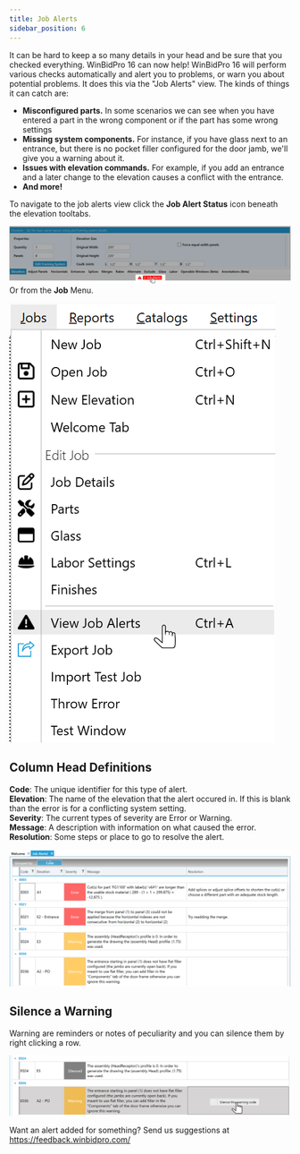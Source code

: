 ```yaml
---
title: Job Alerts
sidebar_position: 6
---
```

It can be hard to keep a so many details in your head and be sure that you checked everything. WinBidPro 16 can now help! WinBidPro 16 will perform various checks automatically and alert you to problems, or warn you about potential problems. It does this via the "Job Alerts" view. The kinds of things it can catch are:

* **Misconfigured parts.** In some scenarios we can see when you have entered a part in the wrong component or if the part has some wrong settings
* **Missing system components.** For instance, if you have glass next to an entrance, but there is no pocket filler configured for the door jamb, we'll give you a warning about it.
* **Issues with elevation commands.** For example, if you add an entrance and a later change to the elevation causes a conflict with the entrance.
* **And more!**


To navigate to the job alerts view click the **Job Alert Status** icon beneath the elevation tooltabs.

![img](../static/screenshots/job-alert-status.png)
Or from the **Job** Menu.

![jobalertmenu](../static/screenshots/job-alert-menu.png)

## Column Head Definitions

**Code**: The unique identifier for this type of alert.<br/>
**Elevation**: The name of the elevation that the alert occured in. If this is blank than the error is for a conflicting system setting.<br/>
**Severity**: The current types of severity are Error or Warning.<br/>
**Message**: A description with information on what caused the error.<br/>
**Resolution**: Some steps or place to go to resolve the alert.<br/>

![img](../static/screenshots/job-alert-view.png)

## Silence a Warning

Warning are reminders or notes of peculiarity and you can silence them by right clicking a row.

![img](../static/screenshots/job-alert-silence.png)

Want an alert added for something? Send us suggestions at https://feedback.winbidpro.com/
